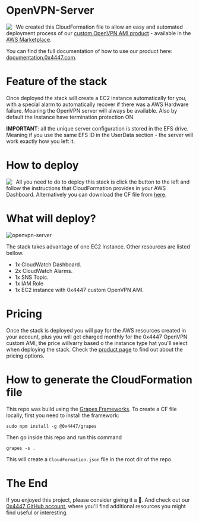 # OpenVPN-Server

<img align="left" style="float: left; margin: 0 10px 0 0;" src="https://raw.githubusercontent.com/0x4447/0x4447_product_paid_openvpn/assets/product.png">

We created this CloudFormation file to allow an easy and automated deployment process of our [custom OpenVPN AMI product](https://aws.amazon.com/marketplace/pp/B0839R5C7Z?ref=_ptnr_social_github) - available in the [AWS Marketplace](https://aws.amazon.com/marketplace/seller-profile?id=80edcebf-11fb-4c36-a3f4-49eb40b518a3&ref=_ptnr_social_github). 

You can find the full documentation of how to use our product here: [documentation.0x4447.com](https://documentation.0x4447.com/products/cloud/aws-marketplace/openvpn-server.html).

# Feature of the stack

Once deployed the stack will create a EC2 instance automatically for you, with a special alarm to automatically recover if there was a AWS Hardware failure. Meaning the OpenVPN server will always be available. Also by default the Instance have termination protection ON.

**IMPORTANT**: all the unique server configuration is stored in the EFS drive. Meaning if you use the same EFS ID in the UserData section - the server will work exactly how you left it.

# How to deploy

<a target="_blank" href="https://console.aws.amazon.com/cloudformation/home#/stacks/new?stackName=zer0x4447-openvpn&templateURL=https://s3.amazonaws.com/0x4447-drive-cloudformation/openvpn-server.json">
<img align="left" style="float: left; margin: 0 10px 0 0;" src="https://s3.amazonaws.com/cloudformation-examples/cloudformation-launch-stack.png"></a>

All you need to do to deploy this stack is click the button to the left and follow the instructions that CloudFormation provides in your AWS Dashboard. Alternatively you can download the CF file from [here](https://s3.amazonaws.com/0x4447-drive-cloudformation/openvpn-server.json).

# What will deploy?

![openvpn-server](https://raw.githubusercontent.com/0x4447/0x4447_product_paid_openvpn/assets/diagram.png)

The stack takes advantage of one EC2 Instance. Other resources are listed bellow.

- 1x CloudWatch Dashboard.
- 2x CloudWatch Alarms.
- 1x SNS Topic.
- 1x IAM Role
- 1x EC2 instance with 0x4447 custom OpenVPN AMI.

# Pricing

Once the stack is deployed you will pay for the AWS resources created in your account, plus you will get charged monthly for the 0x4447 OpenVPN custom AMI, the price willvarry based o the instance type hat you'll select when deploying the stack. Check the [product page](https://aws.amazon.com/marketplace/pp/B07YN9CCV4/) to find out about the pricing options.

# How to generate the CloudFormation file

This repo was build using the [Grapes Frameworks](https://www.npmjs.com/package/@0x4447/grapes). To create a CF file locally, first you need to install the framework:

```
sudo npm install -g @0x4447/grapes
```

Then go inside this repo and run this command

```
grapes -s .
```

This will create a `CloudFormation.json` file in the root dir of the repo.

# The End

If you enjoyed this project, please consider giving it a 🌟. And check out our [0x4447 GitHub account](https://github.com/0x4447), where you'll find additional resources you might find useful or interesting.